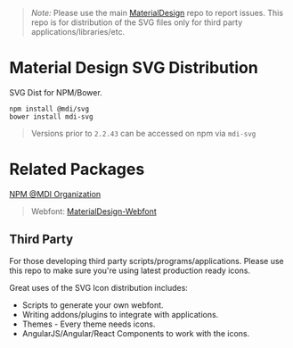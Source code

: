 > *Note:* Please use the main [MaterialDesign](https://github.com/Templarian/MaterialDesign/issues) repo to report issues. This repo is for distribution of the SVG files only for third party applications/libraries/etc.

# Material Design SVG Distribution

SVG Dist for NPM/Bower.

```
npm install @mdi/svg
bower install mdi-svg
```

> Versions prior to `2.2.43` can be accessed on npm via `mdi-svg`

# Related Packages

[NPM @MDI Organization](https://npmjs.com/org/mdi)

> Webfont: [MaterialDesign-Webfont](https://github.com/Templarian/MaterialDesign-Webfont)

## Third Party

For those developing third party scripts/programs/applications. Please use this repo to make sure you're using latest production ready icons.

Great uses of the SVG Icon distribution includes:

- Scripts to generate your own webfont.
- Writing addons/plugins to integrate with applications.
- Themes - Every theme needs icons.
- AngularJS/Angular/React Components to work with the icons.
